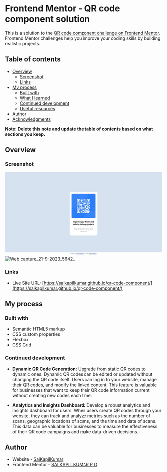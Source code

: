 # Frontend Mentor - QR code component solution

This is a solution to the [QR code component challenge on Frontend Mentor](https://www.frontendmentor.io/challenges/qr-code-component-iux_sIO_H). Frontend Mentor challenges help you improve your coding skills by building realistic projects. 

## Table of contents

- [Overview](#overview)
  - [Screenshot](#screenshot)
  - [Links](#links)
- [My process](#my-process)
  - [Built with](#built-with)
  - [What I learned](#what-i-learned)
  - [Continued development](#continued-development)
  - [Useful resources](#useful-resources)
- [Author](#author)
- [Acknowledgments](#acknowledgments)

**Note: Delete this note and update the table of contents based on what sections you keep.**

## Overview

### Screenshot

![Screenshot](</images/Web capture_21-9-2023_5642_.png>)![Web capture_21-9-2023_5642_](https://github.com/SaiKapilKumar/qr-code-component/assets/58817325/43cabde9-923b-475f-8e10-64aff7452f38)


### Links

- Live Site URL: [https://saikapilkumar.github.io/qr-code-component/](https://saikapilkumar.github.io/qr-code-component/)

## My process

### Built with

- Semantic HTML5 markup
- CSS custom properties
- Flexbox
- CSS Grid

### Continued development

- **Dynamic QR Code Generation:** Upgrade from static QR codes to dynamic ones. Dynamic QR codes can be edited or updated without changing the QR code itself. Users can log in to your website, manage their QR codes, and modify the linked content. This feature is valuable for businesses that want to keep their QR code information current without creating new codes each time.

- **Analytics and Insights Dashboard:** Develop a robust analytics and insights dashboard for users. When users create QR codes through your website, they can track and analyze metrics such as the number of scans, geographic locations of scans, and the time and date of scans. This data can be valuable for businesses to measure the effectiveness of their QR code campaigns and make data-driven decisions.

## Author

- Website - [SaiKapilKumar](https://github.com/SaiKapilKumar)
- Frontend Mentor - [SAI KAPIL KUMAR P G](https://www.frontendmentor.io/profile/SaiKapilKumar)

